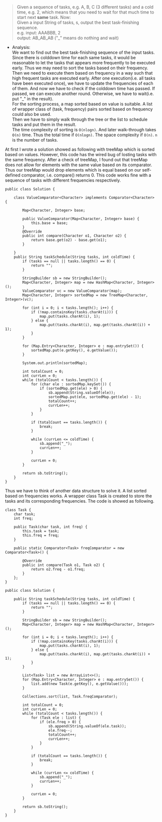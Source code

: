 > Given a sequence of tasks, e.g. A, B, C (3 different tasks) and a cold time, e.g. 2, which means that you need to wait for that much time to start next __same__ task. Now:  
> Given a input String of tasks, s, output the best task-finishing sequence.   
> e.g. input: AAABBB, 2  
> output: AB_AB_AB ("_" means do nothing and wait)  

- Analysis:  
	We want to find out the best task-finishing sequence of the input tasks. Since there is colddown time for each same tasks, it would be reasonable to let the tasks that appears more frequently to be executed early. Thus we may need to sort the tasks based on their frequency.   
	Then we need to execute them based on frequency in a way such that high frequent tasks are executed early. After one execution(i.e. all tasks have been executed once), we have to update the frequencies of each of them. And now we have to check if the colddown time has passed. If passed, we can execute another round. Otherwise, we have to wait(i.e. put "_" in the result).  
	For the sorting process, a map sorted based on value is suitable. A list of wrapper class of (task, frequency) pairs sorted based on frequency could also be used.  
	Then we have to simply walk through the tree or the list to schedule tasks and put them in the result.   
	The time complexity of sorting is `O(nlogn)`. And later walk-through takes `O(n)` time. Thus the total time if `O(nlogn)`. The space complexity if `O(n)`. `n` is the number of tasks. 

At first I wrote a solution showed as following with treeMap which is sorted based on values. However, this code has the wired bug of losting tasks with the same frequency. After a check of treeMap, I found out that treeMap does not allow for elements with the same value based on its comparator. Thus our treeMap would drop elements which is equal based on our self-defined comparator, i.e. compare() returns 0. This code works fine with a sequence of tasks with different frequencies respectively. 

```
public class Solution {
	
	class ValueComparator<Character> implements Comparator<Character> {
		
		Map<Character, Integer> base;
		
		public ValueComparator(Map<Character, Integer> base) {
			this.base = base;
		}
		@Override
		public int compare(Character o1, Character o2) {
			return base.get(o2) - base.get(o1);
		}
		
	}
	public String taskSchedule(String tasks, int coldTime) {
		if (tasks == null || tasks.length() == 0) {
			return "";
		}

		StringBuilder sb = new StringBuilder();
		Map<Character, Integer> map = new HashMap<Character, Integer>();
		ValueComparator vc = new ValueComparator(map);
		Map<Character, Integer> sortedMap = new TreeMap<Character, Integer>(vc);

		for (int i = 0; i < tasks.length(); i++) {
			if (!map.containsKey(tasks.charAt(i))) {
				map.put(tasks.charAt(i), 1);
			} else {
				map.put(tasks.charAt(i), map.get(tasks.charAt(i)) + 1);
			}
		}
		
		for (Map.Entry<Character, Integer> e : map.entrySet()) {
			sortedMap.put(e.getKey(), e.getValue());
		}
		
		System.out.println(sortedMap);

		int totalCount = 0;
		int currLen = 0;
		while (totalCount < tasks.length()) {
			for (char ele : sortedMap.keySet()) {
				if (sortedMap.get(ele) > 0) {
					sb.append(String.valueOf(ele));
					sortedMap.put(ele, sortedMap.get(ele) - 1);
					totalCount++;
					currLen++;
				}
			}

			if (totalCount == tasks.length()) {
				break;
			}

			while (currLen <= coldTime) {
				sb.append("_");
				currLen++;
			}

			currLen = 0;
		}

		return sb.toString();
	}
}
```						 
						 
Thus we have to think of another data structure to solve it. A list sorted based on frequencies works. A wrapper class Task is created to store the tasks and its corresponding frequencies. The code is showed as following. 
						 
```
class Task {
	char task;
	int freq;
	
	public Task(char task, int freq) {
		this.task = task;
		this.freq = freq;
	}
	
	public static Comparator<Task> freqComparator = new Comparator<Task>() {
		
		@Override
		public int compare(Task o1, Task o2) {
			return o2.freq - o1.freq;
		}
	};
}

public class Solution {
	
	public String taskSchedule(String tasks, int coldTime) {
		if (tasks == null || tasks.length() == 0) {
			return "";
		}

		StringBuilder sb = new StringBuilder();
		Map<Character, Integer> map = new HashMap<Character, Integer>();
		
		for (int i = 0; i < tasks.length(); i++) {
			if (!map.containsKey(tasks.charAt(i))) {
				map.put(tasks.charAt(i), 1);
			} else {
				map.put(tasks.charAt(i), map.get(tasks.charAt(i)) + 1);
			}
		}

		List<Task> list = new ArrayList<>();
		for (Map.Entry<Character, Integer> e : map.entrySet()) {
			list.add(new Task(e.getKey(), e.getValue()));
		}
		
		Collections.sort(list, Task.freqComparator);

		int totalCount = 0;
		int currLen = 0;
		while (totalCount < tasks.length()) {
			for (Task ele : list) {
				if (ele.freq > 0) {
					sb.append(String.valueOf(ele.task));
					ele.freq--;
					totalCount++;
					currLen++;
				}
			}

			if (totalCount == tasks.length()) {
				break;
			}

			while (currLen <= coldTime) {
				sb.append("_");
				currLen++;
			}

			currLen = 0;
		}

		return sb.toString();
	}
}
```
	
